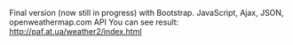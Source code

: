 Final version (now still in progress) with Bootstrap. JavaScript, Ajax, JSON, openweathermap.com API
You can see result: http://paf.at.ua/weather2/index.html
